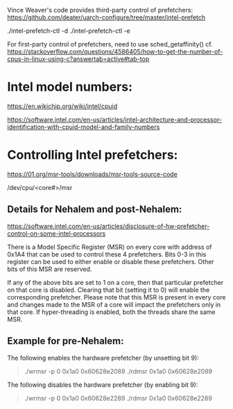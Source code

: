 <!-- -*-Mode: markdown;-*- -->


Vince Weaver's code provides third-party control of prefetchers:
  https://github.com/deater/uarch-configure/tree/master/intel-prefetch

  ./intel-prefetch-ctl -d
  ./intel-prefetch-ctl -e


For first-party control of prefetchers, need to use sched_getaffinity()
  cf. https://stackoverflow.com/questions/4586405/how-to-get-the-number-of-cpus-in-linux-using-c?answertab=active#tab-top



Intel model numbers:
=============================================================================

https://en.wikichip.org/wiki/intel/cpuid

https://software.intel.com/en-us/articles/intel-architecture-and-processor-identification-with-cpuid-model-and-family-numbers


Controlling Intel prefetchers:
=============================================================================

https://01.org/msr-tools/downloads/msr-tools-source-code
  
/dev/cpu/<core#>/msr


Details for Nehalem and post-Nehalem:
----------------------------------------

https://software.intel.com/en-us/articles/disclosure-of-hw-prefetcher-control-on-some-intel-processors

There is a Model Specific Register (MSR) on every core with address of 0x1A4 that can be used to control these 4 prefetchers. Bits 0-3 in this register can be used to either enable or disable these prefetchers. Other bits of this MSR are reserved.

If any of the above bits are set to 1 on a core, then that particular prefetcher on that core is disabled. Clearing that bit (setting it to 0) will enable the corresponding prefetcher. Please note that this MSR is present in every core and changes made to the MSR of a core will impact the prefetchers only in that core. If hyper-threading is enabled, both the threads share the same MSR.


Example for pre-Nehalem:
----------------------------------------

The following enables the hardware prefetcher (by unsetting bit 9):
> ./wrmsr -p 0 0x1a0 0x60628e2089
> ./rdmsr      0x1a0 0x60628e2089

The following disables the hardware prefetcher (by enabling bit 9):
> ./wrmsr -p 0 0x1a0 0x60628e2289
> ./rdmsr      0x1a0 0x60628e2289


